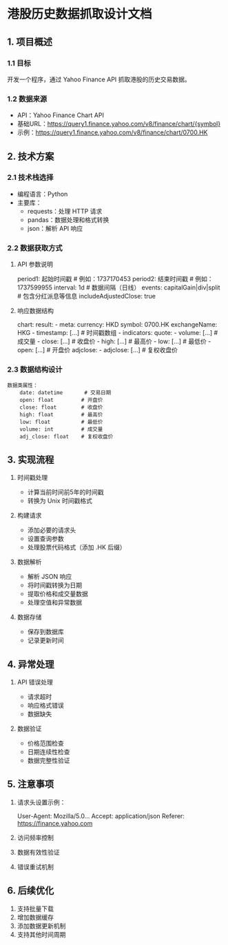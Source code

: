 # 港股历史数据抓取设计文档

## 1. 项目概述

### 1.1 目标
开发一个程序，通过 Yahoo Finance API 抓取港股的历史交易数据。

### 1.2 数据来源
- API：Yahoo Finance Chart API
- 基础URL：https://query1.finance.yahoo.com/v8/finance/chart/{symbol}
- 示例：https://query1.finance.yahoo.com/v8/finance/chart/0700.HK

## 2. 技术方案

### 2.1 技术栈选择
- 编程语言：Python
- 主要库：
  - requests：处理 HTTP 请求
  - pandas：数据处理和格式转换
  - json：解析 API 响应

### 2.2 数据获取方式

1. API 参数说明

    period1: 起始时间戳      # 例如：1737170453
    period2: 结束时间戳      # 例如：1737599955
    interval: 1d            # 数据间隔（日线）
    events: capitalGain|div|split  # 包含分红派息等信息
    includeAdjustedClose: true

2. 响应数据结构

    chart:
        result:
            - meta:
                currency: HKD
                symbol: 0700.HK
                exchangeName: HKG
            - timestamp: [...]  # 时间戳数组
            - indicators:
                quote:
                    - volume: [...]   # 成交量
                    - close: [...]    # 收盘价
                    - high: [...]     # 最高价
                    - low: [...]      # 最低价
                    - open: [...]     # 开盘价
                adjclose:
                    - adjclose: [...]  # 复权收盘价

### 2.3 数据结构设计

    数据类属性：
        date: datetime       # 交易日期
        open: float         # 开盘价
        close: float        # 收盘价
        high: float         # 最高价
        low: float          # 最低价
        volume: int         # 成交量
        adj_close: float    # 复权收盘价

## 3. 实现流程

1. 时间戳处理
   - 计算当前时间前5年的时间戳
   - 转换为 Unix 时间戳格式

2. 构建请求
   - 添加必要的请求头
   - 设置查询参数
   - 处理股票代码格式（添加 .HK 后缀）

3. 数据解析
   - 解析 JSON 响应
   - 将时间戳转换为日期
   - 提取价格和成交量数据
   - 处理空值和异常数据

4. 数据存储
   - 保存到数据库
   - 记录更新时间

## 4. 异常处理

1. API 错误处理
   - 请求超时
   - 响应格式错误
   - 数据缺失

2. 数据验证
   - 价格范围检查
   - 日期连续性检查
   - 数据完整性验证

## 5. 注意事项

1. 请求头设置示例：

    User-Agent: Mozilla/5.0...
    Accept: application/json
    Referer: https://finance.yahoo.com

2. 访问频率控制
3. 数据有效性验证
4. 错误重试机制

## 6. 后续优化

1. 支持批量下载
2. 增加数据缓存
3. 添加数据更新机制
4. 支持其他时间周期